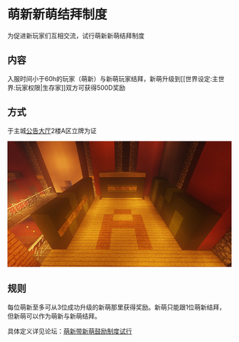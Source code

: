 # 萌新新萌结拜制度

为促进新玩家们互相交流，试行萌新新萌结拜制度

## 内容

入服时间小于60h的玩家（萌新）与新萌玩家结拜，新萌升级到\[\[世界设定:主世界:玩家权限\|生存家\]\]双方可获得500D奖励

## 方式

于主城[公告大厅](https://github.com/ImyvmCircle/wiki/tree/4ccb0e2969ddcc0cd674870d9ca30cd5a2075cdf/shi-jie-she-ding/zhu-shi-jie/shi-jie-she-ding/zhu-shi-jie/buildings.md)2楼A区立牌为证

![](../../.gitbook/assets/e5-85-ac-e5-91-8a-e5-a4-a7-e5-8e-852a.png)

## 规则

每位萌新至多可从3位成功升级的新萌那里获得奖励。新萌只能跟1位萌新结拜，但新萌可以作为萌新与新萌结拜。

具体定义详见论坛：[萌新带新萌鼓励制度试行](https://discuss.imyvm.com/d/8--)

